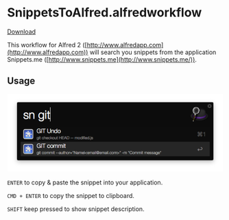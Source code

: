 # SnippetsToAlfred.alfredworkflow

[Download](https://github.com/valba8/Snippets-to-Alfred/raw/master/SnippetsToAlfred.alfredworkflow)

This workflow for Alfred 2 ([http://www.alfredapp.com](http://www.alfredapp.com)) will search you snippets from the application Snippets.me ([http://www.snippets.me](http://www.snippets.me/)). 

## Usage

![](https://github.com/valba8/Snippets-to-Alfred/raw/master/img/search.png)

```ENTER``` to copy & paste the snippet into your application.

```CMD + ENTER``` to copy the snippet to clipboard.

```SHIFT``` keep pressed to show snippet description.
